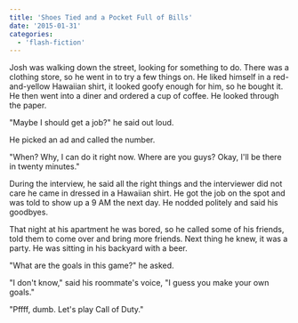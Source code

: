 ```yaml
---
title: 'Shoes Tied and a Pocket Full of Bills'
date: '2015-01-31'
categories:
  - 'flash-fiction'
---
```


Josh was walking down the street, looking for something to do. There was a
clothing store, so he went in to try a few things on. He liked himself in a
red-and-yellow Hawaiian shirt, it looked goofy enough for him, so he bought it.
He then went into a diner and ordered a cup of coffee. He looked through the
paper.

<!-- truncate -->

"Maybe I should get a job?" he said out loud.

He picked an ad and called the number.

"When? Why, I can do it right now. Where are you guys? Okay, I'll be there in
twenty minutes."

During the interview, he said all the right things and the interviewer did not
care he came in dressed in a Hawaiian shirt. He got the job on the spot and was
told to show up a 9 AM the next day. He nodded politely and said his goodbyes.

That night at his apartment he was bored, so he called some of his friends, told
them to come over and bring more friends. Next thing he knew, it was a party. He
was sitting in his backyard with a beer.

"What are the goals in this game?" he asked.

"I don't know," said his roommate's voice, "I guess you make your own goals."

"Pffff, dumb. Let's play Call of Duty."
